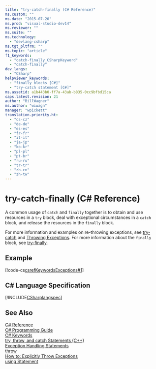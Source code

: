 ```yaml
---
title: "try-catch-finally (C# Reference)"
ms.custom: ""
ms.date: "2015-07-20"
ms.prod: "visual-studio-dev14"
ms.reviewer: ""
ms.suite: ""
ms.technology: 
  - "devlang-csharp"
ms.tgt_pltfrm: ""
ms.topic: "article"
f1_keywords: 
  - "catch-finally_CSharpKeyword"
  - "catch-finally"
dev_langs: 
  - "CSharp"
helpviewer_keywords: 
  - "finally blocks [C#]"
  - "try-catch statement [C#]"
ms.assetid: a1b443b0-ff7a-43ab-b835-0cc9bfbd15ca
caps.latest.revision: 21
author: "BillWagner"
ms.author: "wiwagn"
manager: "wpickett"
translation.priority.ht: 
  - "cs-cz"
  - "de-de"
  - "es-es"
  - "fr-fr"
  - "it-it"
  - "ja-jp"
  - "ko-kr"
  - "pl-pl"
  - "pt-br"
  - "ru-ru"
  - "tr-tr"
  - "zh-cn"
  - "zh-tw"
---
```

# try-catch-finally (C# Reference)
A common usage of `catch` and `finally` together is to obtain and use resources in a `try` block, deal with exceptional circumstances in a `catch` block, and release the resources in the `finally` block.  
  
 For more information and examples on re-throwing exceptions, see [try-catch](../../../csharp\language-reference\keywords/try-catch.md) and [Throwing Exceptions](../Topic/How%20to:%20Explicitly%20Throw%20Exceptions.md). For more information about the `finally` block, see [try-finally](../../../csharp\language-reference\keywords/try-finally.md).  
  
## Example  
 [!code-cs[csrefKeywordsExceptions#1](../../../csharp\language-reference\keywords/codesnippet/CSharp/try-catch-finally_1.cs)]  
  
## C# Language Specification  
 [!INCLUDE[CSharplangspec](../../../csharp\language-reference\keywords/includes/csharplangspec_md.md)]  
  
## See Also  
 [C# Reference](../../../csharp\language-reference/index.md)   
 [C# Programming Guide](../../../csharp\programming-guide/index.md)   
 [C# Keywords](../../../csharp\language-reference\keywords/index.md)   
 [try, throw, and catch Statements (C++)](../Topic/try,%20throw,%20and%20catch%20Statements%20\(C++\).md)   
 [Exception Handling Statements](../../../csharp\language-reference\keywords/exception-handling-statements.md)   
 [throw](../../../csharp\language-reference\keywords/throw.md)   
 [How to: Explicitly Throw Exceptions](../Topic/How%20to:%20Explicitly%20Throw%20Exceptions.md)   
 [using Statement](../../../csharp\language-reference\keywords/using-statement.md)